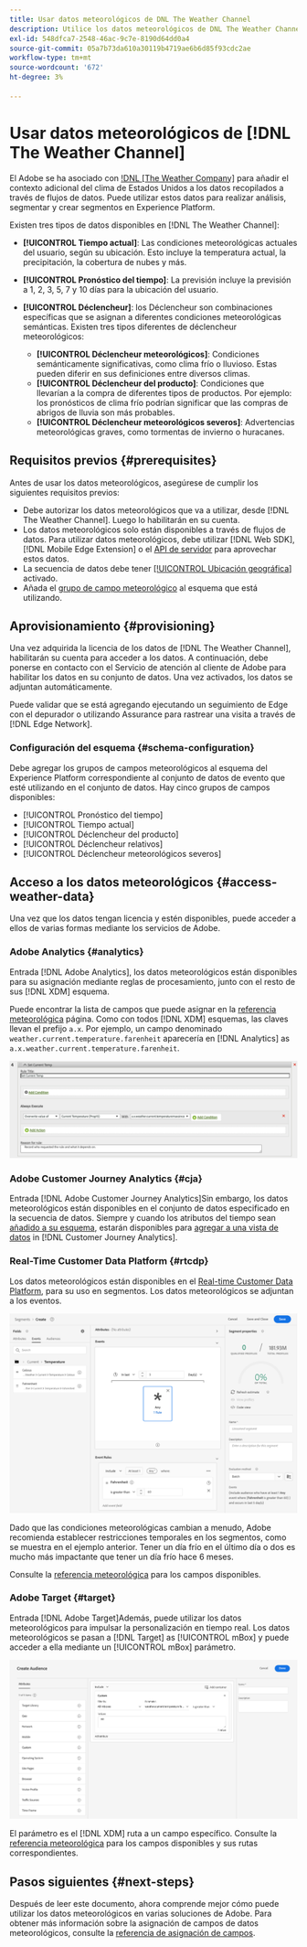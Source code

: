 ```yaml
---
title: Usar datos meteorológicos de DNL The Weather Channel
description: Utilice los datos meteorológicos de DNL The Weather Channel para mejorar los datos que recopila a través de flujos de datos.
exl-id: 548dfca7-2548-46ac-9c7e-8190d64dd0a4
source-git-commit: 05a7b73da610a30119b4719ae6b6d85f93cdc2ae
workflow-type: tm+mt
source-wordcount: '672'
ht-degree: 3%

---
```


# Usar datos meteorológicos de [!DNL The Weather Channel]

El Adobe se ha asociado con [!DNL [The Weather Company]](https://www.ibm.com/weather) para añadir el contexto adicional del clima de Estados Unidos a los datos recopilados a través de flujos de datos. Puede utilizar estos datos para realizar análisis, segmentar y crear segmentos en Experience Platform.

Existen tres tipos de datos disponibles en [!DNL The Weather Channel]:

* **[!UICONTROL Tiempo actual]**: Las condiciones meteorológicas actuales del usuario, según su ubicación. Esto incluye la temperatura actual, la precipitación, la cobertura de nubes y más.
* **[!UICONTROL Pronóstico del tiempo]**: La previsión incluye la previsión a 1, 2, 3, 5, 7 y 10 días para la ubicación del usuario.
* **[!UICONTROL Déclencheur]**: los Déclencheur son combinaciones específicas que se asignan a diferentes condiciones meteorológicas semánticas. Existen tres tipos diferentes de déclencheur meteorológicos:

   * **[!UICONTROL Déclencheur meteorológicos]**: Condiciones semánticamente significativas, como clima frío o lluvioso. Estas pueden diferir en sus definiciones entre diversos climas.
   * **[!UICONTROL Déclencheur del producto]**: Condiciones que llevarían a la compra de diferentes tipos de productos. Por ejemplo: los pronósticos de clima frío podrían significar que las compras de abrigos de lluvia son más probables.
   * **[!UICONTROL Déclencheur meteorológicos severos]**: Advertencias meteorológicas graves, como tormentas de invierno o huracanes.

## Requisitos previos {#prerequisites}

Antes de usar los datos meteorológicos, asegúrese de cumplir los siguientes requisitos previos:

* Debe autorizar los datos meteorológicos que va a utilizar, desde [!DNL The Weather Channel]. Luego lo habilitarán en su cuenta.
* Los datos meteorológicos solo están disponibles a través de flujos de datos. Para utilizar datos meteorológicos, debe utilizar [!DNL Web SDK], [!DNL Mobile Edge Extension] o el [API de servidor](../../../server-api/overview.md) para aprovechar estos datos.
* La secuencia de datos debe tener [[!UICONTROL Ubicación geográfica]](../configure.md#advanced-options) activado.
* Añada el [grupo de campo meteorológico](#schema-configuration) al esquema que está utilizando.

## Aprovisionamiento {#provisioning}

Una vez adquirida la licencia de los datos de [!DNL The Weather Channel], habilitarán su cuenta para acceder a los datos. A continuación, debe ponerse en contacto con el Servicio de atención al cliente de Adobe para habilitar los datos en su conjunto de datos. Una vez activados, los datos se adjuntan automáticamente.

Puede validar que se está agregando ejecutando un seguimiento de Edge con el depurador o utilizando Assurance para rastrear una visita a través de [!DNL Edge Network].

### Configuración del esquema {#schema-configuration}

Debe agregar los grupos de campos meteorológicos al esquema del Experience Platform correspondiente al conjunto de datos de evento que esté utilizando en el conjunto de datos. Hay cinco grupos de campos disponibles:

* [!UICONTROL Pronóstico del tiempo]
* [!UICONTROL Tiempo actual]
* [!UICONTROL Déclencheur del producto]
* [!UICONTROL Déclencheur relativos]
* [!UICONTROL Déclencheur meteorológicos severos]

## Acceso a los datos meteorológicos {#access-weather-data}

Una vez que los datos tengan licencia y estén disponibles, puede acceder a ellos de varias formas mediante los servicios de Adobe.

### Adobe Analytics {#analytics}

Entrada [!DNL Adobe Analytics], los datos meteorológicos están disponibles para su asignación mediante reglas de procesamiento, junto con el resto de sus [!DNL XDM] esquema.

Puede encontrar la lista de campos que puede asignar en la [referencia meteorológica](weather-reference.md) página. Como con todos [!DNL XDM] esquemas, las claves llevan el prefijo `a.x`. Por ejemplo, un campo denominado `weather.current.temperature.farenheit` aparecería en [!DNL Analytics] as `a.x.weather.current.temperature.farenheit`.

![Interfaz de regla de procesamiento](../../assets/datastreams/data-enrichment/weather/processing-rules.png)

### Adobe Customer Journey Analytics {#cja}

Entrada [!DNL Adobe Customer Journey Analytics]Sin embargo, los datos meteorológicos están disponibles en el conjunto de datos especificado en la secuencia de datos. Siempre y cuando los atributos del tiempo sean [añadido a su esquema](#prerequisites-prerequisites), estarán disponibles para [agregar a una vista de datos](https://experienceleague.adobe.com/docs/analytics-platform/using/cja-dataviews/create-dataview.html?lang=es) in [!DNL Customer Journey Analytics].

### Real-Time Customer Data Platform {#rtcdp}

Los datos meteorológicos están disponibles en el [Real-time Customer Data Platform](../../../rtcdp/overview.md), para su uso en segmentos. Los datos meteorológicos se adjuntan a los eventos.

![Generador de segmentos que muestra eventos meteorológicos](../../assets/datastreams/data-enrichment/weather/schema-builder.png)

Dado que las condiciones meteorológicas cambian a menudo, Adobe recomienda establecer restricciones temporales en los segmentos, como se muestra en el ejemplo anterior. Tener un día frío en el último día o dos es mucho más impactante que tener un día frío hace 6 meses.

Consulte la [referencia meteorológica](weather-reference.md) para los campos disponibles.

### Adobe Target {#target}

Entrada [!DNL Adobe Target]Además, puede utilizar los datos meteorológicos para impulsar la personalización en tiempo real. Los datos meteorológicos se pasan a [!DNL Target] as [!UICONTROL mBox] y puede acceder a ella mediante un [!UICONTROL mBox] parámetro.

![Generador de audiencias de Target](../../assets/datastreams/data-enrichment/weather/target-audience-builder.png)

El parámetro es el [!DNL XDM] ruta a un campo específico. Consulte la [referencia meteorológica](weather-reference.md) para los campos disponibles y sus rutas correspondientes.

## Pasos siguientes {#next-steps}

Después de leer este documento, ahora comprende mejor cómo puede utilizar los datos meteorológicos en varias soluciones de Adobe. Para obtener más información sobre la asignación de campos de datos meteorológicos, consulte la [referencia de asignación de campos](weather-reference.md).
